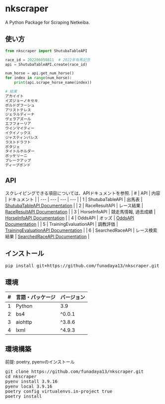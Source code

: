 # nkscraper

A Python Package for Scraping Netkeiba.


## 使い方

```python
from nkscraper import ShutubaTableAPI

race_id = 202206050811  # 2022年有馬記念
api = ShutubaTableAPI.create(race_id)

num_horse = api.get_num_horse()
for index in range(num_horse):
    print(api.scrape_horse_name(index))

# 結果
アカイイト
イズジョーノキセキ
ボルドグフーシュ
アリストテレス
ジェラルディーナ
ヴェラアズール
エフフォーリア
ウインマイティー
イクイノックス
ジャスティンパレス
ラストドラフト
ポタジェ
タイトルホルダー
ボッケリーニ
ブレークアップ
ディープボンド
```

## API

スクレイピングできる項目については、APIドキュメントを参照.
| # | API | 内容 | ドキュメント |
| --- | --- | --- | --- |
| 1 | ShutubaTableAPI | 出馬表 | [ShutubaTableAPI Documentation](https://funadaya13.github.io/nkscraper/nkscraper.shutuba_table_api.html) |
| 2 | RaceResultAPI | レース結果 | [RaceResultAPI Documentation](https://funadaya13.github.io/nkscraper/nkscraper.race_result_api.html) |
| 3 | HorseInfoAPI | 競走馬情報, 過去成績 | [HorseInfoAPI Documentation](https://funadaya13.github.io/nkscraper/nkscraper.horse_info_api.html) |
| 4 | OddsAPI | オッズ | [OddsAPI Documentation](https://funadaya13.github.io/nkscraper/nkscraper.odds_api.html) |
| 5 | TrainingEvaluationAPI | 調教評価 | [TrainingEvaluationAPI Documentation](https://funadaya13.github.io/nkscraper/nkscraper.training_evaluation_api.html) |
| 6 | SearchedRaceAPI | レース検索結果 | [SearchedRaceAPI Documentation](https://funadaya13.github.io/nkscraper/nkscraper.searched_race_api.html) |

## インストール

<pre>
pip install git+https://github.com/funadaya13/nkscraper.git
</pre>

## 環境

| # | 言語・パッケージ | バージョン |
| --- | --- | --- |
| 1 | Python | 3.9 |
| 2 | bs4 | ^0.0.1 |
| 3 | aiohttp | ^3.8.6 |
| 4 | lxml | ^4.9.3 |


## 環境構築

前提: poetry, pyenvのインストール

<pre>
git clone https://github.com/funadaya13/nkscraper.git
cd nkscraper
pyenv install 3.9.16
pyenv local 3.9.16
poetry config virtualenvs.in-project true
poetry install
</pre>
